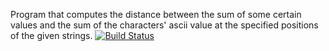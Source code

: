 Program that computes the distance between the sum of some certain values and the sum of the characters' ascii value at the specified positions of the given strings.
[![Build Status](https://travis-ci.org/scaltunsoy/myDemoApp.svg?branch=master)](https://travis-ci.org/scaltunsoy/myDemoApp)

